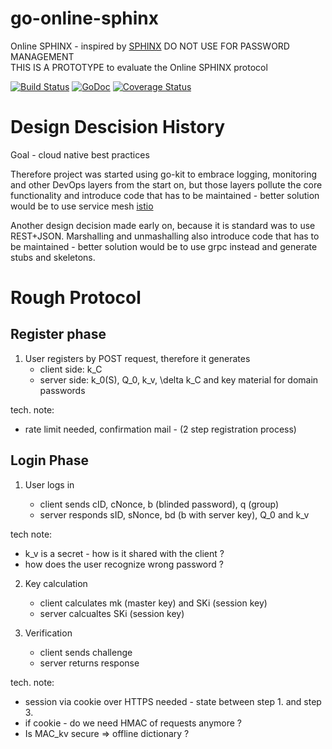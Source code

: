 # go-online-sphinx

Online SPHINX - inspired by [SPHINX](https://ieeexplore.ieee.org/document/7980050)
DO NOT USE FOR PASSWORD MANAGEMENT  
THIS IS A PROTOTYPE to evaluate the Online SPHINX protocol

[![Build Status](https://travis-ci.com/LAtanassov/go-online-sphinx.svg?branch=master)](https://travis-ci.com/LAtanassov/go-online-sphinx)
[![GoDoc](https://godoc.org/github.com/LAtanassov/go-online-sphinx?status.svg)](https://godoc.org/github.com/LAtanassov/go-online-sphinx)
[![Coverage Status](https://coveralls.io/repos/github/LAtanassov/go-online-sphinx/badge.svg?branch=master)](https://coveralls.io/github/LAtanassov/go-online-sphinx?branch=master)

# Design Descision History

Goal - cloud native best practices

Therefore project was started using go-kit to embrace logging, monitoring and other DevOps layers from the start on, but those layers pollute the core functionality and introduce code that has to be maintained - better solution would be to use service mesh [istio](http://istio.io)

Another design decision made early on, because it is standard was to use REST+JSON. Marshalling and unmashalling also introduce code that has to be maintained - better solution would be to use grpc instead and generate stubs and skeletons.

# Rough Protocol

## Register phase

1. User registers by POST request, therefore it generates
   - client side: k_C
   - server side: k_0(S), Q_0, k_v, \delta k_C and key material for domain passwords

tech. note:

- rate limit needed, confirmation mail - (2 step registration process)

## Login Phase

1. User logs in

   - client sends cID, cNonce, b (blinded password), q (group)
   - server responds sID, sNonce, bd (b with server key), Q_0 and k_v

tech note:

- k_v is a secret - how is it shared with the client ?
- how does the user recognize wrong password ?

2. Key calculation

   - client calculates mk (master key) and SKi (session key)
   - server calcualtes SKi (session key)

3. Verification
   - client sends challenge
   - server returns response

tech. note:

- session via cookie over HTTPS needed - state between step 1. and step 3.
- if cookie - do we need HMAC of requests anymore ?
- Is MAC_kv secure => offline dictionary ?
